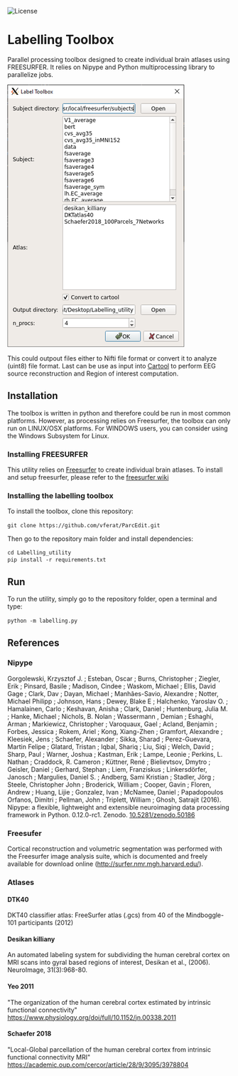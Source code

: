 ![License](https://img.shields.io/badge/license-BSD-green.svg)

# Labelling Toolbox
Parallel processing toolbox designed to create individual brain atlases using FREESURFER. It relies on Nipype and Python multiprocessing library to parallelize jobs.

![alt text]( img/label_toolbox.PNG "Label Toolbox")

This could outpout files either to Nifti file format or convert it to analyze (uint8) file format. Last can be use as input into [Cartool](https://sites.google.com/site/cartoolcommunity/) to perform EEG source reconstruction
and Region of interest computation.

## Installation

The toolbox is written in python and therefore could be run in most common platforms. However, as processing relies on Freesurfer, the toolbox can only run on LINUX/OSX platforms.
For WINDOWS users, you can consider using the Windows Subsystem for Linux.

### Installing FREESURFER
 This utility relies on [Freesurfer](https://surfer.nmr.mgh.harvard.edu/) to
 create individual brain atlases. To install and setup freesurfer, please refer to
 the [freesurfer wiki](https://surfer.nmr.mgh.harvard.edu/fswiki/DownloadAndInstall)

 ### Installing the labelling toolbox

 To install the toolbox, clone this repository:

 `git clone https://github.com/vferat/ParcEdit.git`

 Then go to the repository main folder and install dependencies:

 ```
 cd Labelling_utility
 pip install -r requirements.txt
 ```


## Run

To run the utility, simply go to the repository folder, open a terminal and type:

`python -m labelling.py`

## References

### Nipype

Gorgolewski, Krzysztof J. ; Esteban, Oscar ; Burns, Christopher ; Ziegler, Erik ; Pinsard, Basile ; Madison, Cindee ; Waskom, Michael ; Ellis, David Gage ; Clark, Dav ; Dayan, Michael ; Manhães-Savio, Alexandre ; Notter, Michael Philipp ; Johnson, Hans ; Dewey, Blake E ; Halchenko, Yaroslav O. ; Hamalainen, Carlo ; Keshavan, Anisha ; Clark, Daniel ; Huntenburg, Julia M. ; Hanke, Michael ; Nichols, B. Nolan ; Wassermann , Demian ; Eshaghi, Arman ; Markiewicz, Christopher ; Varoquaux, Gael ; Acland, Benjamin ; Forbes, Jessica ; Rokem, Ariel ; Kong, Xiang-Zhen ; Gramfort, Alexandre ; Kleesiek, Jens ; Schaefer, Alexander ; Sikka, Sharad ; Perez-Guevara, Martin Felipe ; Glatard, Tristan ; Iqbal, Shariq ; Liu, Siqi ; Welch, David ; Sharp, Paul ; Warner, Joshua ; Kastman, Erik ; Lampe, Leonie ; Perkins, L. Nathan ; Craddock, R. Cameron ; Küttner, René ; Bielievtsov, Dmytro ; Geisler, Daniel ; Gerhard, Stephan ; Liem, Franziskus ; Linkersdörfer, Janosch ; Margulies, Daniel S. ; Andberg, Sami Kristian ; Stadler, Jörg ; Steele, Christopher John ; Broderick, William ; Cooper, Gavin ; Floren, Andrew ; Huang, Lijie ; Gonzalez, Ivan ; McNamee, Daniel ; Papadopoulos Orfanos, Dimitri ; Pellman, John ; Triplett, William ; Ghosh, Satrajit (2016). Nipype: a flexible, lightweight and extensible neuroimaging data processing framework in Python. 0.12.0-rc1. Zenodo. [10.5281/zenodo.50186](https://zenodo.org/record/50186#.XbgIrdXjKUk)

### Freesufer

Cortical reconstruction and volumetric segmentation was performed with the Freesurfer image analysis suite, which is documented and freely available for download online (http://surfer.nmr.mgh.harvard.edu/).

### Atlases

#### DTK40
DKT40 classifier atlas: FreeSurfer atlas (.gcs) from 40 of the Mindboggle-101 participants (2012)

#### Desikan killiany
An automated labeling system for subdividing the human cerebral cortex on MRI scans into gyral based regions of interest, Desikan et al., (2006). NeuroImage, 31(3):968-80.

#### Yeo 2011
"The organization of the human cerebral cortex estimated by intrinsic functional connectivity" https://www.physiology.org/doi/full/10.1152/jn.00338.2011

#### Schaefer 2018
"Local-Global parcellation of the human cerebral cortex from intrinsic functional connectivity MRI" https://academic.oup.com/cercor/article/28/9/3095/3978804
